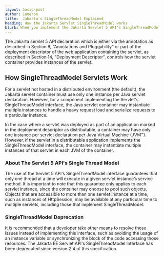 ```yaml
---
layout: basic-post
author: Cameron
title:  Jakarta's SingleThreadModel Explained
heading: How the Jakarta Servlet SingleThreadModel works
blurb: When you implement the Jakarta Servlet 5 API's SingleThreadModel, the manner in which HttpServlet isntances are managed changes significantly.
---
```



The Jakarta servlet 5 API declaration which is either via the annotation as described in Section 8, “Annotations and Pluggability” or part of the deployment descriptor of the web application containing the servlet, as described in Section 14, "Deployment Descriptor", controls how the servlet container provides instances of the servlet.

<h2>How SingleThreadModel Servlets Work</h2>

For a servlet not hosted in a distributed environment (the default), the Jakarta servlet container must use only one instance per Java servlet declaration. However, for a component implementing the Servlet's SingleThreadModel interface, the Java servlet container may instantiate multiple instances to handle a heavy request load and serialize requests to a particular instance.

In the case where a servlet was deployed as part of an application marked in the deployment descriptor as distributable, a container may have only one instance per servlet declaration per Java Virtual Machine (JVM™). However, if the servlet in a distributable application implements the SingleThreadModel interface, the container may instantiate multiple instances of that servlet in each JVM of the container.

<h3> About The Servlet 5 API's Single Thread Model</h3>

The use of the Servlet 5 API's SingleThreadModel interface guarantees that only one thread at a time will execute in a given servlet instance’s service method. It is important to note that this guarantee only applies to each servlet instance, since the container may choose to pool such objects. Objects that are accessible to more than one servlet instance at a time, such as instances of HttpSession, may be available at any particular time to multiple servlets, including those that implement SingleThreadModel.

<h3>SingleThreadModel Deprecation</h3>

It is recommended that a developer take other means to resolve those issues instead of implementing this interface, such as avoiding the usage of an instance variable or synchronizing the block of the code accessing those resources. The Jakarta EE Servlet API's SingleThreadModel Interface has been deprecated since version 2.4 of this specification.

